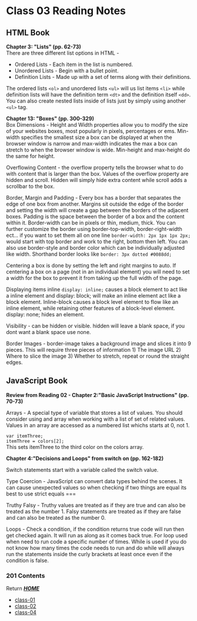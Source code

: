 # Class 03 Reading Notes

## HTML Book

**Chapter 3: "Lists" (pp. 62-73)**    
There are three different list options in HTML -    
* Ordered Lists - Each item in the list is numbered.   
* Unordered Lists - Begin with a bullet point.   
* Definition Lists - Made up with a set of terms along with their definitions.

The ordered lists `<ol>` and unordered lists `<ul>` will us list items `<li>` while definition lists will have the definition term `<dt>` and the definition itself `<dd>`. You can also create nested lists inside of lists just by simply using another `<ul>` tag. 

**Chapter 13: "Boxes" (pp. 300-329)**   
Box Dimensions - Height and Width properties allow you to modify the size of your websites boxes, most popularly in pixels, percentages or ems. Min-width specifies the smallest size a box can be displayed at when the browser window is narrow and max-width indicates the max a box can stretch to when the browser window is wide. Min-height and max-height do the same for height. 

Overflowing Content - the overflow property tells the browser what to do with content that is larger than the box. Values of the overflow property are hidden and scroll. Hidden will simply hide extra content while scroll adds a scrollbar to the box. 

Border, Margin and Padding - Every box has a border that separates the edge of one box from another. Margins sit outside the edge of the border and setting the width will create a gap between the borders of the adjacent boxes. Padding is the space between the border of a box and the content within it. Border-width can be in pixels or thin, medium, thick. You can further customize the border using border-top-width, border-right-width ect... if you want to set them all on one line `border-width: 2px 1px 1px 2px;` would start with top border and work to the right, bottom then left. You can also use border-style and border color which can be individually adjusted like width. Shorthand border looks like `border: 3px dotted #0088dd;`

Centering a box is done by setting the left and right margins to auto. If centering a box on a page (not in an individual element) you will need to set a width for the box to prevent it from taking up the full width of the page. 

Displaying items inline `display: inline;` causes a block element to act like a inline element and display: block; will make an inline element act like a block element. Inline-block causes a block level element to flow like an inline element, while retaining other features of a block-level element. display: none; hides an element. 

Visibility - can be hidden or visible. hidden will leave a blank space, if you dont want a blank space use none. 

Border Images - border-image takes a background image and slices it into 9 pieces. This will require three pieces of information 1) The image URL 2) Where to slice the image 3) Whether to stretch, repeat or round the straight edges. 

## JavaScript Book

**Review from Reading 02 - Chapter 2:"Basic JavaScript Instructions" (pp. 70-73)**

Arrays - A special type of variable that stores a list of values. You should consider using and array when working with a list of set of related values. Values in an array are accessed as a numbered list whichs starts at 0, not 1. 

`var itemThree;`   
`itemThree = colors[2];`   
This sets itemThree to the third color on the colors array.

**Chapter 4:"Decisions and Loops" from switch on (pp. 162-182)**

Switch statements start with a variable called the switch value. 

Type Coercion - JavaScript can convert data types behind the scenes. It can cause unexpected values so when checking if two things are equal its best to use strict equals === 

Truthy Falsy - Truthy values are treated as if they are true and can also be treated as the number 1. Falsy statements are treated as if they are false and can also be treated as the number 0. 

Loops - Check a condition, if the condition returns true code will run then get checked again. It will run as along as it comes back true. For loop used when need to run code a specific number of times. While is used if you do not know how many times the code needs to run and do while will always run the statements inside the curly brackets at least once even if the condition is false. 




### **201 Contents**
Return [**_HOME_**](https://DustinHall.github.io/reading-notes)
* [class-01](https://dustinhall.github.io/reading-notes/class-01)
* [class-02](http://dustinhall.github.io/reading-notes/class-02)
* [class-04](http://dustinhall.github.io/reading-notes/class-04)